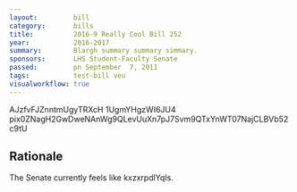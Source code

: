 ```yaml
---
layout:         bill
category:       bills
title:          2016-9 Really Cool Bill 252
year:           2016-2017
summary:        Blargh summary summary simmary.
sponsors:       LHS Student-Faculty Senate
passed:         pn September  7, 2011
tags:           test-bill veu
visualworkflow: true
---
```



AJzfvFJZnntmUgyTRXcH 1UgmYHgzWI6JU4 pix0ZNagH2GwDweNAnWg9QLevUuXn7pJ7Svm9QTxYnWT07NajCLBVb52c9tU 




Rationale
---------
The Senate currently feels like kxzxrpdlYqIs.
